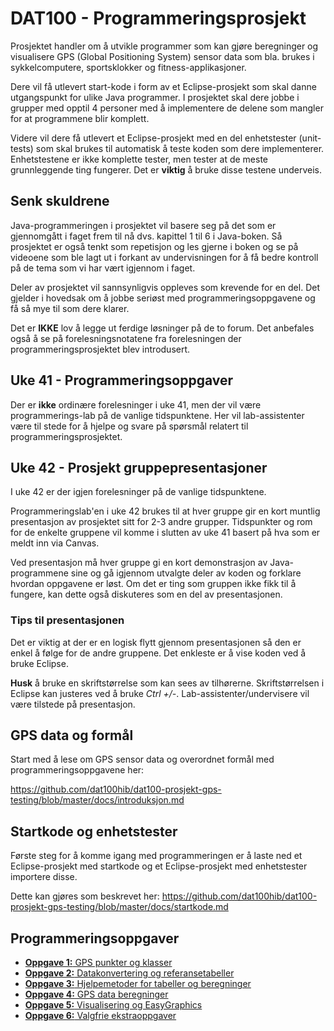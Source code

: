 # DAT100 - Programmeringsprosjekt

Prosjektet handler om å utvikle programmer som kan gjøre beregninger og visualisere GPS (Global Positioning System) sensor data som bla. brukes i sykkelcomputere, sportsklokker og fitness-applikasjoner.

Dere vil få utlevert start-kode i form av et Eclipse-prosjekt som skal danne utgangspunkt for ulike Java programmer. I prosjektet skal dere jobbe i grupper med opptil 4 personer med å implementere de delene som mangler for at programmene blir komplett.

Videre vil dere få utlevert et Eclipse-prosjekt med en del enhetstester (unit-tests) som skal brukes til automatisk å teste koden som dere implementerer. Enhetstestene er ikke komplette tester, men tester at de meste grunnleggende ting fungerer. Det er **viktig** å bruke disse testene underveis.

## Senk skuldrene

Java-programmeringen i prosjektet vil basere seg på det som er gjennomgått i faget frem til nå dvs. kapittel 1 til 6 i Java-boken. Så prosjektet er også tenkt som repetisjon og les gjerne i boken og se på videoene som ble lagt ut i forkant av undervisningen for å få bedre kontroll på de tema som vi har vært igjennom i faget.

Deler av prosjektet vil sannsynligvis oppleves som krevende for en del. Det gjelder i hovedsak om å jobbe seriøst med programmeringsoppgavene og få så mye til som dere klarer.

Det er **IKKE** lov å legge ut ferdige løsninger på de to forum. Det anbefales også å se på forelesningsnotatene fra forelesningen der programmeringsprosjektet blev introdusert.

## Uke 41 - Programmeringsoppgaver

Der er **ikke** ordinære forelesninger i uke 41, men der vil være programmerings-lab på de vanlige tidspunktene. Her vil lab-assistenter være til stede for å hjelpe og svare på spørsmål relatert til programmeringsprosjektet.

## Uke 42 - Prosjekt gruppepresentasjoner

I uke 42 er der igjen forelesninger på de vanlige tidspunktene.

Programmeringslab'en i uke 42 brukes til at hver gruppe gir en kort muntlig presentasjon av prosjektet sitt for 2-3 andre grupper.
Tidspunkter og rom for de enkelte gruppene vil komme i slutten av uke 41 basert på hva som er meldt inn via Canvas.

Ved presentasjon må hver gruppe gi en kort demonstrasjon av Java-programmene sine og gå igjennom utvalgte deler av koden og forklare hvordan oppgavene er løst. Om det er ting som gruppen ikke fikk til å fungere, kan dette også diskuteres som en del av presentasjonen.

### Tips til presentasjonen

Det er viktig at der er en logisk flytt gjennom presentasjonen så den er enkel å følge for de andre gruppene.  Det enkleste er å vise koden ved å bruke Eclipse.

**Husk** å bruke en skriftstørrelse som kan sees av tilhørerne. Skriftstørrelsen i Eclipse kan justeres ved å bruke *Ctrl +/-*. Lab-assistenter/undervisere vil være tilstede på presentasjon.

## GPS data og formål

Start med å lese om GPS sensor data og overordnet formål med programmeringsoppgavene her:

https://github.com/dat100hib/dat100-prosjekt-gps-testing/blob/master/docs/introduksjon.md

## Startkode og enhetstester

Første steg for å komme igang med programmeringen er å laste ned et Eclipse-prosjekt med startkode og et Eclipse-prosjekt med enhetstester importere disse.

Dette kan gjøres som beskrevet her: https://github.com/dat100hib/dat100-prosjekt-gps-testing/blob/master/docs/startkode.md

## Programmeringsoppgaver

- [**Oppgave 1:** GPS punkter og klasser](https://github.com/dat100hib/dat100-prosjekt-testing-2019/blob/master/docs/oppgave1.md)
- [**Oppgave 2:** Datakonvertering og referansetabeller](https://github.com/dat100hib/dat100-prosjekt-testing-2019/blob/master/docs/oppgave2.md)
- [**Oppgave 3:** Hjelpemetoder for tabeller og beregninger](https://github.com/dat100hib/dat100-prosjekt-testing-2019/blob/master/docs/oppgave3.md)
- [**Oppgave 4:** GPS data beregninger](https://github.com/dat100hib/dat100-prosjekt-testing-2019/blob/master/docs/oppgave4.md)
- [**Oppgave 5:** Visualisering og EasyGraphics](https://github.com/dat100hib/dat100-prosjekt-testing-2019/blob/master/docs/oppgave5.md)
- [**Oppgave 6:** Valgfrie ekstraoppgaver](https://github.com/dat100hib/dat100-prosjekt-testing-2019/blob/master/docs/oppgave6.md)
